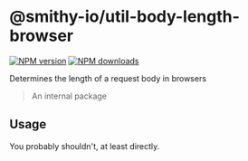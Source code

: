 # @smithy-io/util-body-length-browser

[![NPM version](https://img.shields.io/npm/v/@smithy-io/util-body-length-browser/latest.svg)](https://www.npmjs.com/package/@smithy-io/util-body-length-browser)
[![NPM downloads](https://img.shields.io/npm/dm/@smithy-io/util-body-length-browser.svg)](https://www.npmjs.com/package/@smithy-io/util-body-length-browser)

Determines the length of a request body in browsers

> An internal package

## Usage

You probably shouldn't, at least directly.
